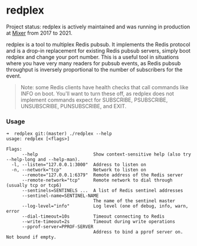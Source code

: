 # redplex

Project status: redplex is actively maintained and was running in production at [Mixer](https://en.wikipedia.org/wiki/Mixer_(service)) from 2017 to 2021.

redplex is a tool to multiplex Redis pubsub. It implements the Redis protocol and is a drop-in replacement for existing Redis pubsub servers, simply boot redplex and change your port number. This is a useful tool in situations where you have very many readers for pubsub events, as Redis pubsub throughput is inversely proportional to the number of subscribers for the event.

> Note: some Redis clients have health checks that call commands like INFO on boot. You'll want to turn these off, as redplex does not implement commands expect for SUBSCRIBE, PSUBSCRIBE, UNSUBSCRIBE, PUNSUBSCRIBE, and EXIT.

### Usage

```
➜  redplex git:(master) ./redplex --help
usage: redplex [<flags>]

Flags:
      --help                     Show context-sensitive help (also try --help-long and --help-man).
  -l, --listen="127.0.0.1:3000"  Address to listen on
  -n, --network="tcp"            Network to listen on
      --remote="127.0.0.1:6379"  Remote address of the Redis server
      --remote-network="tcp"     Remote network to dial through (usually tcp or tcp6)
      --sentinels=SENTINELS ...  A list of Redis sentinel addresses
      --sentinel-name=SENTINEL-NAME
                                 The name of the sentinel master
      --log-level="info"         Log level (one of debug, info, warn, error
      --dial-timeout=10s         Timeout connecting to Redis
      --write-timeout=2s         Timeout during write operations
      --pprof-server=PPROF-SERVER
                                 Address to bind a pprof server on. Not bound if empty.
```
